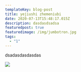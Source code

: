 ```yaml
---
templateKey: blog-post
title: yejiushi zhemeniubi
date: 2020-07-13T15:48:17.015Z
description: dasdasdsadsa
featuredpost: true
featuredimage: /img/jumbotron.jpg
tags:
  - "1"
---
```

dsadasdasdasdas



![](/img/img_1747-2-.jpeg)